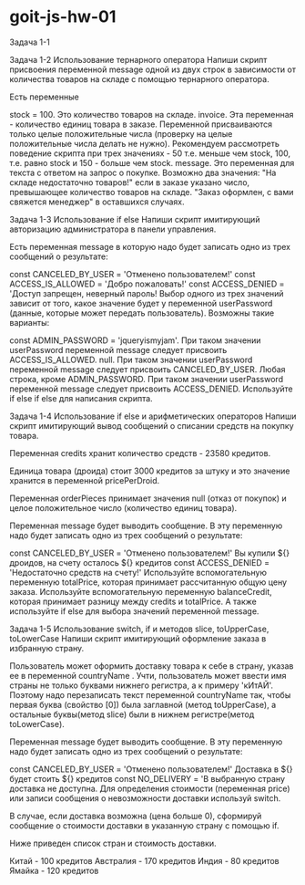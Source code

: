 # goit-js-hw-01
 Задача 1-1



Задача 1-2
Использование тернарного оператора
Напиши скрипт присвоения переменной message одной из двух строк в зависимости от количества товаров на складе с помощью тернарного оператора.

Есть переменные

stock = 100. Это количество товаров на складе.
invoice. Эта переменная - количество единиц товара в заказе. Переменной присваиваются только целые положительные числа (проверку на целые положительные числа делать не нужно). Рекомендуем рассмотреть поведение скрипта при трех значениях - 50 т.е. меньше чем stock, 100, т.е. равно stock и 150 - больше чем stock.
message. Это переменная для текста с ответом на запрос о покупке. Возможно два значения:
"На складе недостаточно товаров!" если в заказе указано число, превышающее количество товаров на складе.
"Заказ оформлен, с вами свяжется менеджер" в оставшихся случаях.

Задача 1-3
Использование if else
Напиши скрипт имитирующий авторизацию администратора в панели управления.

Есть переменная message в которую надо будет записать одно из трех сообщений о результате:

const CANCELED_BY_USER = 'Отменено пользователем!'
const ACCESS_IS_ALLOWED = 'Добро пожаловать!'
const ACCESS_DENIED = 'Доступ запрещен, неверный пароль!
Выбор одного из трех значений зависит от того, какое значение будет у переменной userPassword (данные, которые может передать пользователь). Возможны такие варианты:

const ADMIN_PASSWORD = 'jqueryismyjam'. При таком значении userPassword переменной message следует присвоить ACCESS_IS_ALLOWED.
null. При таком значении userPassword переменной message следует присвоить CANCELED_BY_USER.
Любая строка, кроме ADMIN_PASSWORD. При таком значении userPassword переменной message следует присвоить ACCESS_DENIED.
Используйте if else if else для написания скрипта.

Задача 1-4
Использование if else и арифметических операторов
Напиши скрипт имитирующий вывод сообщений о списании средств на покупку товара.

Переменная credits хранит количество средств - 23580 кредитов.

Единица товара (дроида) стоит 3000 кредитов за штуку и это значение хранится в переменной pricePerDroid.

Переменная orderPieces принимает значения null (отказ от покупок) и целое положительное число (количество единиц товара).

Переменная message будет выводить сообщение. В эту переменную надо будет записать одно из трех сообщений о результате:

const CANCELED_BY_USER = 'Отменено пользователем!'
Вы купили ${} дроидов, на счету осталось ${} кредитов
const ACCESS_DENIED = 'Недостаточно средств на счету!'
Используйте вспомогательную переменную totalPrice, которая принимает рассчитанную общую цену заказа.
Используйте вспомогательную переменную balanceCredit, которая принимает разницу между credits и totalPrice.
А также используйте if else для выбора значений переменной message.

Задача 1-5
Использование switch, if и методов slice, toUpperCase, toLowerCase
Напиши скрипт имитирующий оформление заказа в избранную страну.

Пользователь может оформить доставку товара к себе в страну, указав ее в переменной countryName . Учти, пользователь может ввести имя страны не только буквами нижнего регистра, а к примеру 'кИтАЙ'. Поэтому надо перезаписать текст переменной countryName так, чтобы первая буква (свойство [0]) была заглавной (метод toUpperCase), а остальные буквы(метод slice) были в нижнем регистре(метод toLowerCase).

Переменная message будет выводить сообщение. В эту переменную надо будет записать одно из трех сообщений о результате:

const CANCELED_BY_USER = 'Отменено пользователем!'
Доставка в ${} будет стоить ${} кредитов
const NO_DELIVERY = 'В выбранную страну доставка не доступна.
Для определения стоимости (переменная price) или записи сообщения о невозможности доставки используй switch.

В случае, если доставка возможна (цена больше 0), сформируй сообщение о стоимости доставки в указанную страну с помощью if.

Ниже приведен список стран и стоимость доставки.

Китай - 100 кредитов
Австралия - 170 кредитов
Индия - 80 кредитов
Ямайка - 120 кредитов